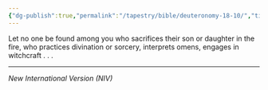 ```yaml
---
{"dg-publish":true,"permalink":"/tapestry/bible/deuteronomy-18-10/","title":"Deuteronomy 18:10","hide":true,"tags":["bible"],"dgHomeLink":true,"dgShowLocalGraph":true,"dgEnableSearch":true}
---
```


Let no one be found among you who sacrifices their son or daughter in the fire, who practices divination or sorcery, interprets omens, engages in witchcraft . . . 

---
*New International Version (NIV)*